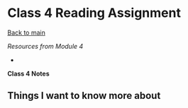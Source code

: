 # Class 4 Reading Assignment
[Back to main](https://michaeldulin.github.io/reading-notes)

*Resources from Module 4* 
- []()


**Class 4 Notes**

## Things I want to know more about

